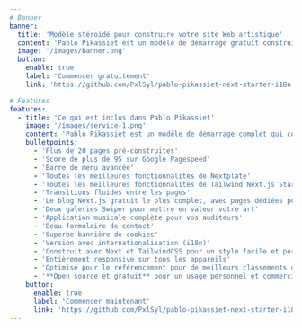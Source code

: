 ```yaml
---
# Banner
banner:
  title: 'Modèle stéroïdé pour construire votre site Web artistique'
  content: 'Pablo Pikassiet est un modèle de démarrage gratuit construit avec Next et TailwindCSS, offrant tout ce dont vous avez besoin pour lancer votre projet et économiser un temps précieux. Convient aux développeurs, designers, artistes, écrivains, musiciens, photographes, illustrateurs ou peintres.'
  image: '/images/banner.png'
  button:
    enable: true
    label: 'Commencer gratuitement'
    link: 'https://github.com/PxlSyl/pablo-pikassiet-next-starter-i18n'

# Features
features:
  - title: 'Ce qui est inclus dans Pablo Pikassiet'
    image: '/images/service-1.png'
    content: 'Pablo Pikassiet est un modèle de démarrage complet qui comprend tout ce dont vous avez besoin pour commencer votre projet. Ce qui est inclus dans Pablo Pikassiet:'
    bulletpoints:
      - 'Plus de 20 pages pré-construites'
      - 'Score de plus de 95 sur Google Pagespeed'
      - 'Barre de menu avancée'
      - 'Toutes les meilleures fonctionnalités de Nextplate'
      - 'Toutes les meilleures fonctionnalités de Tailwind Next.js Starter Blog'
      - 'Transitions fluides entre les pages'
      - 'Le blog Next.js gratuit le plus complet, avec pages dédiées pour catégories et tags'
      - 'Deux galeries Swiper pour mettre en valeur votre art'
      - 'Application musicale complète pour vos auditeurs'
      - 'Beau formulaire de contact'
      - 'Superbe bannière de cookies'
      - 'Version avec internationalisation (i18n)'
      - 'Construit avec Next et TailwindCSS pour un style facile et personnalisable'
      - 'Entièrement responsive sur tous les appareils'
      - 'Optimisé pour le référencement pour de meilleurs classements dans les moteurs de recherche'
      - '**Open source et gratuit** pour un usage personnel et commercial'
    button:
      enable: true
      label: 'Commencer maintenant'
      link: 'https://github.com/PxlSyl/pablo-pikassiet-next-starter-i18n'
---
```

